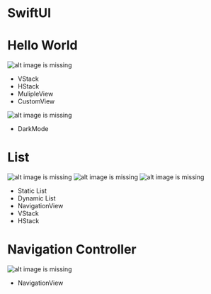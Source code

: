 # SwiftUI

# Hello World
![alt image is missing](https://res.cloudinary.com/atifcloud/image/upload/c_scale,h_700/v1566209529/4_suurdn.png)
- VStack
- HStack
- MulipleView
- CustomView

![alt image is missing](https://res.cloudinary.com/atifcloud/image/upload/c_scale,h_700/v1566211750/5_xxelkm.png)
- DarkMode

# List
![alt image is missing](https://res.cloudinary.com/atifcloud/image/upload/c_scale,h_700/v1566388868/2_kmz14m.png)
![alt image is missing](https://res.cloudinary.com/atifcloud/image/upload/c_scale,h_700/v1566388868/4_ixx1jw.png)
![alt image is missing](https://res.cloudinary.com/atifcloud/image/upload/c_scale,h_700/v1566388869/3_syvkbd.png)
- Static List
- Dynamic List  
- NavigationView
- VStack
- HStack

# Navigation Controller
![alt image is missing](https://res.cloudinary.com/atifcloud/image/upload/c_scale,h_700/v1566388867/1_yizfuq.png)
- NavigationView
